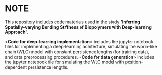 # NOTE
This repository includes code materials used in the study **'Inferring Spatially-varying Bending Stiffness of Biopolymers with Deep-learning Approach'**.

<**Code for deep-learning implementation**> includes the jupyter notebook files for implementing a deep-learning achitecture, simulating the worm-like chain (WLC) model with constant persistence lengths (for training data), and data preprocessing procedures.
<**Code for data generation**> includes the jupyter notebook file for simulating the WLC model with position-dependent persistence lengths.
